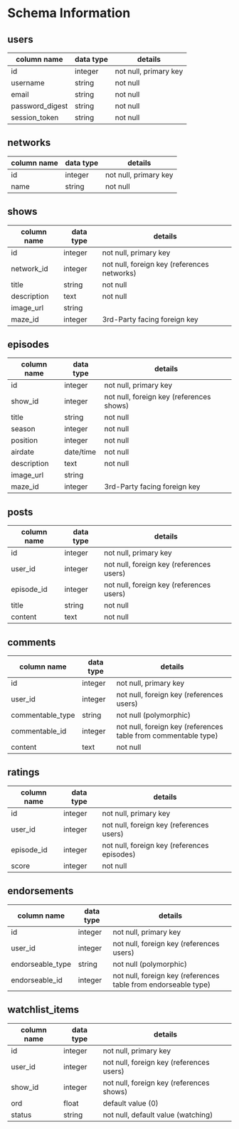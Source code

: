 # Schema Information

## users
column name       | data type | details
------------------|-----------|-----------------------
id                | integer   | not null, primary key
username          | string    | not null
email             | string    | not null
password_digest   | string    | not null
session_token     | string    | not null

## networks
column name       | data type | details
------------------|-----------|------------------------
id                | integer   | not null, primary key
name              | string    | not null

## shows
column name       | data type | details
------------------|-----------|------------------------
id                | integer   | not null, primary key
network_id        | integer   | not null, foreign key (references networks)
title             | string    | not null
description       | text      | not null
image_url         | string    |
maze_id           | integer   | 3rd-Party facing foreign key

## episodes
column name       | data type | details
------------------|-----------|------------------------
id                | integer   | not null, primary key
show_id           | integer   | not null, foreign key (references shows)
title             | string    | not null
season            | integer   | not null
position          | integer   | not null
airdate           | date/time | not null
description       | text      | not null
image_url         | string    |
maze_id           | integer   | 3rd-Party facing foreign key

## posts
column name       | data type | details
------------------|-----------|------------------------
id                | integer   | not null, primary key
user_id           | integer   | not null, foreign key (references users)
episode_id        | integer   | not null, foreign key (references users)
title             | string    | not null
content           | text      | not null

## comments
column name       | data type | details
------------------|-----------|------------------------
id                | integer   | not null, primary key
user_id           | integer   | not null, foreign key (references users)
commentable_type  | string    | not null (polymorphic)
commentable_id    | integer   | not null, foreign key (references table from commentable type)
content           | text      | not null

## ratings
column name       | data type | details
------------------|-----------|------------------------
id                | integer   | not null, primary key
user_id           | integer   | not null, foreign key (references users)
episode_id        | integer   | not null, foreign key (references episodes)
score             | integer   | not null

## endorsements
column name         | data type | details
------------------|-----------|------------------------
id                | integer   | not null, primary key
user_id           | integer   | not null, foreign key (references users)
endorseable_type  | string    | not null (polymorphic)
endorseable_id    | integer   | not null, foreign key (references table from endorseable type)

## watchlist_items
column name       | data type | details
------------------|-----------|------------------------
id                | integer   | not null, primary key
user_id           | integer   | not null, foreign key (references users)
show_id           | integer   | not null, foreign key (references shows)
ord               | float     | default value (0)
status            | string    | not null, default value (watching)
